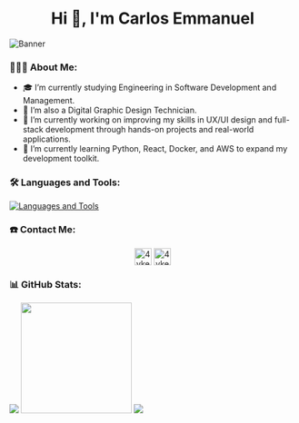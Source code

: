 <h1 align="center">Hi 👋, I'm Carlos Emmanuel</h1>

![Banner](https://github.com/user-attachments/assets/960a701f-34a0-458a-8419-e59d272ae3eb)

### 👨🏽‍💻 About Me:

- 🎓&nbsp;I’m currently studying Engineering in Software Development and Management.
- 🎨&nbsp;I’m also a Digital Graphic Design Technician.
- 🔭&nbsp;I’m currently working on improving my skills in UX/UI design and full-stack development through hands-on projects and real-world applications.
- 🌱&nbsp;I’m currently learning Python, React, Docker, and AWS to expand my development toolkit.

### 🛠️ Languages and Tools:
[![Languages and Tools](https://skillicons.dev/icons?i=html,css,js,ts,php,bootstrap,angular,laravel,arduino,nodejs,tailwind,mysql,firebase,git,github,ai,figma,xd,ps,vscode&perline=10)](https://skillicons.dev)

### ☎️ Contact Me:
<p align="center">
    <a href="https://www.linkedin.com/in/carlos-emmanuel-almaraz-pérez-8417382bb" target="blank">
        <img align="center"
            src="https://img.shields.io/badge/LinkedIn-%230A66C2?style=for-the-badge&logo=linkedin&logoColor=white"
            alt="4yken" height="30" /></a>
    <a href="mailto:almaraz.contac@gmail.com" target="blank"><img align="center"
            src="https://img.shields.io/badge/Gmail-%23EA4335?style=for-the-badge&logo=gmail&logoColor=white"
            alt="4yken" height="30" /></a>
</p>

### 📊 GitHub Stats:
<p align="left">
    <img src="https://github-readme-stats.vercel.app/api?username=4yken&show_icons=true&theme=dracula" />
    <img height=195 src="https://github-readme-stats.vercel.app/api/top-langs/?username=4yken&layout=compact&theme=dracula" />
    <img src="https://github-readme-streak-stats.herokuapp.com/?user=4yken&theme=dracula" />
</p>
